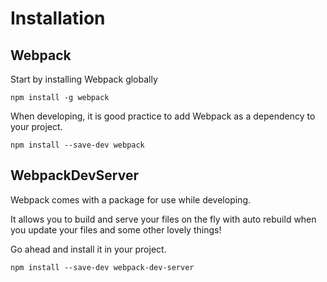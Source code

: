 # Installation

## Webpack


Start by installing Webpack globally

```
npm install -g webpack
```

When developing, it is good practice to add Webpack as a dependency to your project.

```
npm install --save-dev webpack
```

## WebpackDevServer

Webpack comes with a package for use while developing. 

It allows you to build and serve your files on the fly with auto rebuild when you update your files and some other lovely things!

Go ahead and install it in your project.

```
npm install --save-dev webpack-dev-server
```


